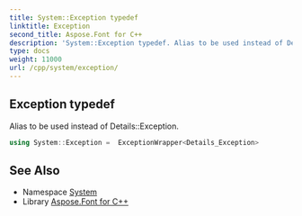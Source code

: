 ```yaml
---
title: System::Exception typedef
linktitle: Exception
second_title: Aspose.Font for C++
description: 'System::Exception typedef. Alias to be used instead of Details::Exception in C++.'
type: docs
weight: 11000
url: /cpp/system/exception/
---
```

## Exception typedef


Alias to be used instead of Details::Exception.

```cpp
using System::Exception =  ExceptionWrapper<Details_Exception>
```

## See Also

* Namespace [System](../)
* Library [Aspose.Font for C++](../../)
